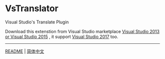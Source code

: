 # VsTranslator
Visual Studio's Translate Plugin

Download this extenstion from Visual Studio marketplace  [Visual Studio 2013 or Visual Studio 2015](https://marketplace.visualstudio.com/items?itemName=vs-publisher-1462295.VsTranslator) , it support [Visual Studio 2017](https://marketplace.visualstudio.com/items?itemName=vs-publisher-1462295.VisualStudio2017Translator) too.

----------------------------------------


[README](https://marketplace.visualstudio.com/items?itemName=vs-publisher-1462295.VsTranslator) | [简体中文](https://www.zhanghuanglong.com/detail/visual-studio-translation-extension)
